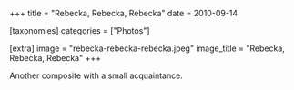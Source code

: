 +++
title = "Rebecka, Rebecka, Rebecka"
date = 2010-09-14

[taxonomies]
categories = ["Photos"]

[extra]
image = "rebecka-rebecka-rebecka.jpeg"
image_title = "Rebecka, Rebecka, Rebecka"
+++

Another composite with a small acquaintance.
